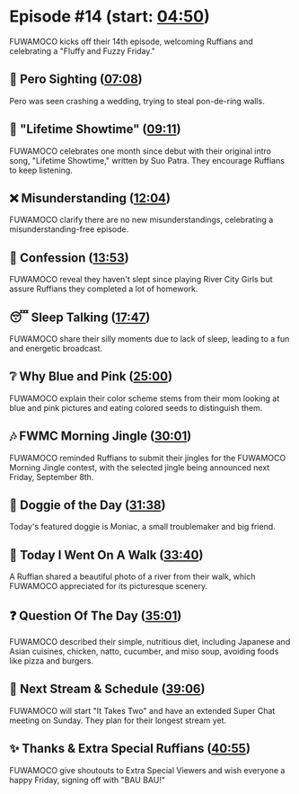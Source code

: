 # Episode #14 (start: [04:50](https://youtu.be/ydD-l-36UHk?t=04m50s))

FUWAMOCO kicks off their 14th episode, welcoming Ruffians and celebrating a "Fluffy and Fuzzy Friday."

## 👀 Pero Sighting ([07:08](https://youtu.be/ydD-l-36UHk?t=07m08s))

Pero was seen crashing a wedding, trying to steal pon-de-ring walls.

## 🎤 "Lifetime Showtime" ([09:11](https://youtu.be/ydD-l-36UHk?t=09m11s))

FUWAMOCO celebrates one month since debut with their original intro song, "Lifetime Showtime," written by Suo Patra. They encourage Ruffians to keep listening.

## ❌ Misunderstanding ([12:04](https://youtu.be/ydD-l-36UHk?t=12m04s))

FUWAMOCO clarify there are no new misunderstandings, celebrating a misunderstanding-free episode.

## 🙊 Confession ([13:53](https://youtu.be/ydD-l-36UHk?t=13m53s))

FUWAMOCO reveal they haven't slept since playing River City Girls but assure Ruffians they completed a lot of homework.

## 😴 Sleep Talking ([17:47](https://youtu.be/ydD-l-36UHk?t=17m47s))

FUWAMOCO share their silly moments due to lack of sleep, leading to a fun and energetic broadcast.

## ❔ Why Blue and Pink ([25:00](https://youtu.be/ydD-l-36UHk?t=25m00s))

FUWAMOCO explain their color scheme stems from their mom looking at blue and pink pictures and eating colored seeds to distinguish them.

## 🎶 FWMC Morning Jingle ([30:01](https://youtu.be/ydD-l-36UHk?t=30m01s))

FUWAMOCO reminded Ruffians to submit their jingles for the FUWAMOCO Morning Jingle contest, with the selected jingle being announced next Friday, September 8th.

## 🐶 Doggie of the Day ([31:38](https://youtu.be/ydD-l-36UHk?t=31m38s))

Today's featured doggie is Moniac, a small troublemaker and big friend.

## 🚶 Today I Went On A Walk ([33:40](https://youtu.be/ydD-l-36UHk?t=33m40s))

A Ruffian shared a beautiful photo of a river from their walk, which FUWAMOCO appreciated for its picturesque scenery.

## ❓ Question Of The Day ([35:01](https://youtu.be/ydD-l-36UHk?t=35m01s))

FUWAMOCO described their simple, nutritious diet, including Japanese and Asian cuisines, chicken, natto, cucumber, and miso soup, avoiding foods like pizza and burgers.

## 📅 Next Stream & Schedule ([39:06](https://youtu.be/ydD-l-36UHk?t=39m06s))

FUWAMOCO will start "It Takes Two" and have an extended Super Chat meeting on Sunday. They plan for their longest stream yet.

## ✨ Thanks & Extra Special Ruffians ([40:55](https://youtu.be/ydD-l-36UHk?t=40m55s))

FUWAMOCO give shoutouts to Extra Special Viewers and wish everyone a happy Friday, signing off with "BAU BAU!"
